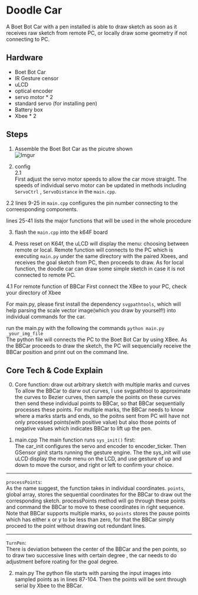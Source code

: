 # Doodle Car
A Boet Bot Car with a pen installed is able to draw sketch as soon as it receives raw sketch from remote PC, or locally draw some geometry if not connecting to PC.

## Hardware
* Boet Bot Car
* IR Gesture censor
* uLCD 
* optical encoder
* servo motor * 2
* standard servo (for installing pen)
* Battery box
* Xbee * 2  

## Steps   
1. Assemble the Boet Bot Car as the picutre shown   
![Imgur](https://i.imgur.com/ihjfjRo.jpg)     


2. config   
2.1        
First adjust the servo motor speeds to allow the car move straight. The speeds of individual servo motor can be updated in methods including `ServoCtrl` , `ServoDistance` in the `main.cpp`.   

2.2 
lines 9-25 in `main.cpp` configures the pin number connecting to the correesponding components. 

lines 25-41 lists the major functions that will be used in the whole procedure

3. flash the `main.cpp` into the k64F board

4. Press reset on K64f, the uLCD will display the menu: choosing between remote or local. Remote function will connects to the PC which is executing `main.py` under the same directory with the paired Xbees, and receives the goal sketch from PC, then proceeds to draw. As for local function, the doodle car can draw some simple sketch in case it is not connected to remote PC.

4.1 For remote function of BBCar
First connect the XBee to your PC, check your directory of Xbee  

For main.py, please first install the dependency `svgpathtools`, which will help parsing the scale vector image(which you draw by yourself!) into individual commands for the car.

run the main.py with the following the commands `python main.py _your_img_file`  
The python file will connects the PC to the Boet Bot Car by using XBee. As the BBCar proceeds to draw the sketch, the PC will sequencially receive the BBCar position and print out on the command line.    


## Core Tech & Code Explain    
0. Core function: draw out arbitrary sketch with multiple marks and curves 
To allow the BBCar to darw out curves, I use svgpathtool to approximate the curves to Bezier curves, then sample the points on these curves then send these individual points to BBCar, so that BBCar sequentially processes these points.
For multiple marks, the BBCar needs to know where a marks starts and ends, so the poitns sent from PC will have not only processed points(with positive value) but also those points of negative values which indicates BBCar to lift up the pen.

1. main.cpp
The main function runs `sys_init()` first:   
The car_init configures the servo and encoder to encoder_ticker. 
Then GSensor ginit starts running the gesture engine.
The the sys_init will use uLCD display the mode menu on the LCD, and use gesture of up and down to move the  cursor, and right or left to confirm your choice. 

---
`processPoints`:    
As the name suggest, the function takes in individual coordinates.  `points`, global array, stores the sequential coordinates for the BBCar to draw out the corresponding sketch. processPoints method will go through these points and command the BBCar to move to these coordinates in right sequence. Note that BBCar supports multiple marks, so `points` stores the pause points which has either x or y to be less than zero, for that the BBCar simply proceed to the point without drawing out redundant lines.

--- 
`TurnPen`:  
There is deviation between the center of the BBCar and the pen points, so to draw two successive lines with certain degree , the car needs to do adjustment before roating for the goal degree. 



2. main.py
The python file starts with parsing the input images into sampled points as in lines 87-104. Then the points will be sent through serial by Xbee to the BBCar.
